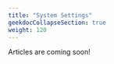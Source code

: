 ```yaml
---
title: "System Settings"
geekdocCollapseSection: true
weight: 120
---
```


Articles are coming soon!